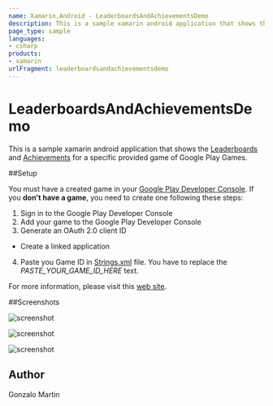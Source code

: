 ```yaml
---
name: Xamarin.Android - LeaderboardsAndAchievementsDemo
description: This is a sample xamarin android application that shows the Leaderboards and Achievements for a specific provided game of Google Play Games. Setup...
page_type: sample
languages:
- csharp
products:
- xamarin
urlFragment: leaderboardsandachievementsdemo
---
```

# LeaderboardsAndAchievementsDemo

This is a sample xamarin android application that shows the [Leaderboards](https://developers.google.com/games/services/android/leaderboards) and [Achievements](https://developers.google.com/games/services/android/achievements) for a specific provided game of Google Play Games.

##Setup

You must have a created game in your [Google Play Developer Console](https://play.google.com/apps/publish). If you **don't have a game**, you need to create one following these steps:

1. Sign in to the Google Play Developer Console
2. Add your game to the Google Play Developer Console
3. Generate an OAuth 2.0 client ID
  * Create a linked application
4. Paste you Game ID in [Strings.xml](https://github.com/xamarin/monodroid-samples/blob/master/LeaderboardsAndAchievementsDemo/Resources/values/Strings.xml) file. You have to replace the *PASTE_YOUR_GAME_ID_HERE* text.
  
For more information, please visit this [web site](https://developers.google.com/games/services/console/enabling).

##Screenshots


![screenshot](Screenshots/home.png "Home")

![screenshot](Screenshots/leaderboards.png "Leaderboards")

![screenshot](Screenshots/achievements.png "Achievements")


## Author

Gonzalo Martin
